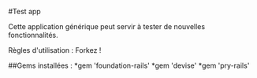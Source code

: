 #Test app

Cette application générique peut servir à tester de nouvelles fonctionnalités.

Règles d'utilisation : Forkez !

##Gems installées :
*gem 'foundation-rails'
*gem 'devise'
*gem 'pry-rails'
